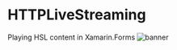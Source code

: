 # HTTPLiveStreaming
Playing HSL content in Xamarin.Forms
![banner](https://github.com/MridulMalviya/HTTPLiveStreaming/blob/main/android_hls.gif)
